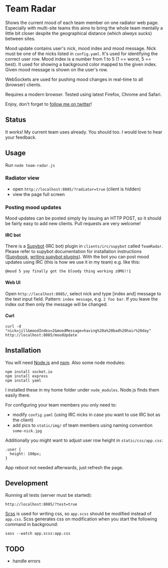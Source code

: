 Team Radar
=

Shows the current
mood of each team member on one radiator web page. Especially with multi-site
teams this aims to bring the whole team mentally a little bit closer
despite the geographical distance (which _always_ sucks) between sites.

Mood update contains user's nick, mood index and mood message. Nick must
be one of the nicks listed in `config.yaml`. It's used for identifying
the correct user row. Mood index is a number from 1 to 5 (1 == worst, 5
== best). It used for showing a background color mapped to the given
index. Given mood message is shown on the user's row.

WebSockets are used for pushing mood changes in real-time to all (browser) clients.

Requires a modern browser. Tested using latest Firefox, Chrome and Safari.

Enjoy, don't forget to [follow me on twitter](http://twitter.com/mileskin)!

Status
-

It works! My current team uses already. You should too. I
would love to hear your feedback.

Usage
-

Run `node team-radar.js`

### Radiator view

* open `http://localhost:8085/?radiator=true` (client is hidden)
* view the page full screen

### Posting mood updates

Mood updates can be posted simply by issuing an HTTP POST, so it should be fairly easy to add new clients. Pull requests are very welcome!

#### IRC bot

There is a [Supybot](http://sourceforge.net/projects/supybot/) (IRC bot) plugin in `clients/irc/supybot` called `TeamRadar`. Please refer to supybot documentation for installation instructions ([Supybook](http://supybook.fealdia.org/devel/), [writing supybot plugins](http://web.archive.org/web/20080103010543/http://supybot.com/documentation/help/tutorial/plugin-author-tutorial/tutorial-all-pages)). With the bot you can post mood updates using IRC (this is how we use it in my team) e.g. like this:

    @mood 5 yay finally got the bloody thing working zOMG!!1

#### Web UI

Open `http://localhost:8085/`, select nick and type [index and] message to the text input field. Pattern: `index message`, e.g. `2 foo bar`. If you leave the index out then only the message will be changed. 

#### Curl

    curl -d "nick=jill&moodIndex=2&moodMessage=having%20a%20bad%20hair%20day" http://localhost:8085/moodUpdate

Installation
-

You will need [Node.js](http://nodejs.org/) and [npm](http://npmjs.org/). Also some node modules:

    npm install socket.io
    npm install express
    npm install yaml

I installed these in my home folder under `node_modules`. Node.js finds
them easily there.

For configuring your team members you only need to:

* modify `config.yaml` (using IRC nicks in case you want to use IRC bot as the client)
* add pics to `static/img/` of team members using naming convention `some-nick.jpg`

Additionally you might want to adjust user row height in `static/css/app.css`:

    .user {
      height: 180px;
    }

App reboot not needed afterwards, just refresh the page.


Development
-

Running all tests (server must be started):

    http://localhost:8085/?test=true

[Scss](http://sass-lang.com/) is used for writing css, so `app.scss`
should be modified instead of `app.css`. Scss generates css on
modification when you start the following command in background:

    sass --watch app.scss:app.css

TODO
-

* handle errors
